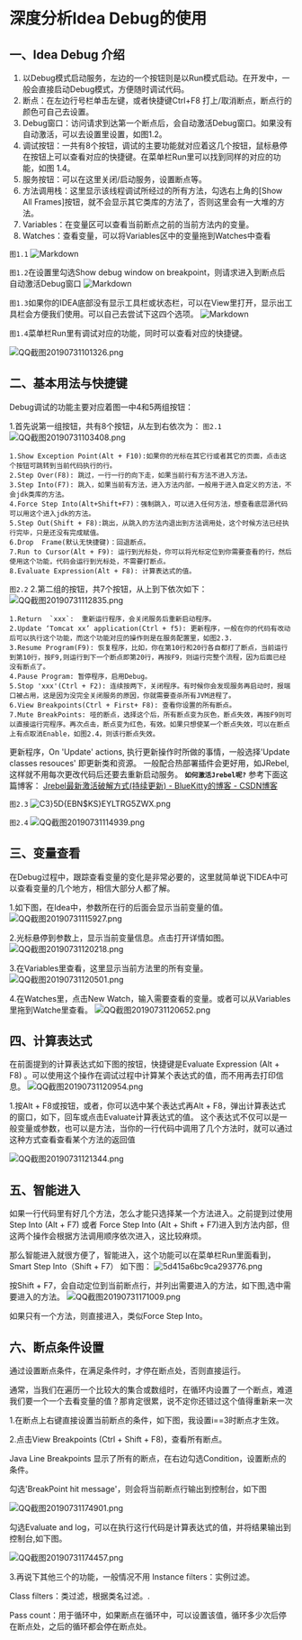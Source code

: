 # 深度分析Idea  Debug的使用

## 一、Idea Debug 介绍

1. 以Debug模式启动服务，左边的一个按钮则是以Run模式启动。在开发中，一般会直接启动Debug模式，方便随时调试代码。
2. 断点：在左边行号栏单击左键，或者快捷键Ctrl+F8 打上/取消断点，断点行的颜色可自己去设置。
3. Debug窗口：访问请求到达第一个断点后，会自动激活Debug窗口。如果没有自动激活，可以去设置里设置，如图1.2。
4. 调试按钮：一共有8个按钮，调试的主要功能就对应着这几个按钮，鼠标悬停在按钮上可以查看对应的快捷键。在菜单栏Run里可以找到同样的对应的功能，如图    1.4。
5. 服务按钮：可以在这里关闭/启动服务，设置断点等。
6. 方法调用栈：这里显示该线程调试所经过的所有方法，勾选右上角的[Show All Frames]按钮，就不会显示其它类库的方法了，否则这里会有一大堆的方法。
7. Variables：在变量区可以查看当前断点之前的当前方法内的变量。
8. Watches：查看变量，可以将Variables区中的变量拖到Watches中查看 


`图1.1`
![Markdown](http://i2.tiimg.com/695115/4a3fadf30a61c565.png)

`图1.2`在设置里勾选Show debug window on breakpoint，则请求进入到断点后自动激活Debug窗口
![Markdown](http://i2.tiimg.com/695115/0dbf8fa20806fa1d.png)

`图1.3`如果你的IDEA底部没有显示工具栏或状态栏，可以在View里打开，显示出工具栏会方便我们使用。可以自己去尝试下这四个选项。
![Markdown](http://i2.tiimg.com/695115/7ac7cc20b16a804e.png)

`图1.4`菜单栏Run里有调试对应的功能，同时可以查看对应的快捷键。

![QQ截图20190731101326.png](https://i.loli.net/2019/07/31/5d40fc64dd96534624.png)

## 二、基本用法与快捷键

Debug调试的功能主要对应着图一中4和5两组按钮：

1.首先说第一组按钮，共有8个按钮，从左到右依次为：
`图2.1`
![QQ截图20190731103408.png](https://i.loli.net/2019/07/31/5d40fe63ba96e35359.png)

    1.Show Exception Point(Alt + F10):如果你的光标在其它行或者其它的页面，点击这个按钮可跳转到当前代码执行的行。
    2.Step Over(F8): 跳过，一行一行的向下走，如果当前行有方法不进入方法。
    3.Step Into(F7): 跳入，如果当前有方法，进入方法内部，一般用于进入自定义的方法，不会jdk类库的方法。
    4.Force Step Into(Alt+Shift+F7)：强制跳入，可以进入任何方法，想查看底层源代码可以用这个进入jdk的方法。
    5.Step Out(Shift + F8):跳出，从跳入的方法内退出到方法调用处，这个时候方法已经执行完毕，只是还没有完成赋值。
    6.Drop  Frame(默认无快捷键)：回退断点。
    7.Run to Cursor(Alt + F9): 运行到光标处，你可以将光标定位到你需要查看的行，然后使用这个功能，代码会运行到光标处，不需要打断点。
    8.Evaluate Expression(Alt + F8): 计算表达式的值。
`图2.2`
2.第二组的按钮，共7个按钮，从上到下依次如下：
    ![QQ截图20190731112835.png](https://i.loli.net/2019/07/31/5d410af776cca54397.png)
    
    1.Return  `xxx`:  重新运行程序，会关闭服务后重新启动程序。
    2.Update ‘Tomcat xx’ application(Ctrl + f5): 更新程序，一般在你的代码有改动后可以执行这个功能，而这个功能对应的操作则是在服务配置里，如图2.3.
    3.Resume Program(F9): 恢复程序，比如，你在第10行和20行各自都打了断点，当前运行到第10行，按F9,则运行到下一个断点即第20行，再按F9，则运行完整个流程，因为后面已经没有断点了。
    4.Pause Program: 暂停程序，启用Debug。
    5.Stop 'xxx'(Ctrl + F2): 连续按两下，关闭程序。有时候你会发现服务再启动时，报端口被占用，这是因为没完全关闭服务的原因，你就需要查杀所有JVM进程了。
    6.View Breakpoints(Ctrl + First+ F8): 查看你设置的所有断点。
    7.Mute BreakPoints: 哑的断点，选择这个后，所有断点变为灰色，断点失效，再按F9则可以直接运行完程序。再次点击，断点变为红色，有效。如果只想使某一个断点失效，可以在断点上有点取消Enable，如图2.4，则该行断点失效。

更新程序，On 'Update' actions, 执行更新操作时所做的事情，一般选择'Update classes resouces' 即更新类和资源。
  一般配合热部署插件会更好用，如JRebel,这样就不用每次更改代码后还要去重新启动服务。
<b>`如何激活Jrebel呢?`</b>
参考下面这篇博客：
[Jrebel最新激活破解方式(持续更新) - BlueKitty的博客 - CSDN博客](https://blog.csdn.net/xingbaozhen1210/article/details/81093041)

`图2.3`
![C3}5D{EBN$KS}EYLTRG5ZWX.png](https://i.loli.net/2019/07/31/5d410f3c8dc1272400.png)

`图2.4`
![QQ截图20190731114939.png](https://i.loli.net/2019/07/31/5d410ffd6c2c342405.png)


## 三、变量查看
在Debug过程中，跟踪查看变量的变化是非常必要的，这里就简单说下IDEA中可以查看变量的几个地方，相信大部分人都了解。

1.如下图，在Idea中，参数所在行的后面会显示当前变量的值。
    ![QQ截图20190731115927.png](https://i.loli.net/2019/07/31/5d4112473c3b747113.png)
    
2.光标悬停到参数上，显示当前变量信息。点击打开详情如图。
![QQ截图20190731120218.png](https://i.loli.net/2019/07/31/5d4112e644b1d42607.png)

3.在Variables里查看，这里显示当前方法里的所有变量。
![QQ截图20190731120501.png](https://i.loli.net/2019/07/31/5d41137ad74ab73868.png)

4.在Watches里，点击New Watch，输入需要查看的变量。或者可以从Variables里拖到Watche里查看。
![QQ截图20190731120652.png](https://i.loli.net/2019/07/31/5d4113f6c028385762.png)

## 四、计算表达式

在前面提到的计算表达式如下图的按钮，快捷键是Evaluate Expression (Alt + F8) 。可以使用这个操作在调试过程中计算某个表达式的值，而不用再去打印信息。
![QQ截图20190731120954.png](https://i.loli.net/2019/07/31/5d41149de674761948.png)

1.按Alt + F8或按钮，或者，你可以选中某个表达式再Alt + F8，弹出计算表达式的窗口，如下，回车或点击Evaluate计算表达式的值。
   这个表达式不仅可以是一般变量或参数，也可以是方法，当你的一行代码中调用了几个方法时，就可以通过这种方式查看查看某个方法的返回值
   
![QQ截图20190731121344.png](https://i.loli.net/2019/07/31/5d4115d303b1083067.png)


## 五、智能进入
如果一行代码里有好几个方法，怎么才能只选择某一个方法进入。之前提到过使用Step Into (Alt + F7) 或者 Force Step Into (Alt + Shift + F7)进入到方法内部，但这两个操作会根据方法调用顺序依次进入，这比较麻烦。

那么智能进入就很方便了，智能进入，这个功能可以在菜单栏Run里面看到，Smart Step Into（Shift + F7） 如下图：
![5d415a6bc9ca293776.png](https://i.loli.net/2019/07/31/5d416492495f622887.png)


按Shift + F7，会自动定位到当前断点行，并列出需要进入的方法，如下图,选中需要进入的方法。
![QQ截图20190731171009.png](https://i.loli.net/2019/07/31/5d415b0856ced46743.png)

如果只有一个方法，则直接进入，类似Force Step Into。

## 六、断点条件设置

通过设置断点条件，在满足条件时，才停在断点处，否则直接运行。

通常，当我们在遍历一个比较大的集合或数组时，在循环内设置了一个断点，难道我们要一个一个去看变量的值？那肯定很累，说不定你还错过这个值得重新来一次

1.在断点上右键直接设置当前断点的条件，如下图，我设置i==3时断点才生效。



2.点击View Breakpoints (Ctrl + Shift + F8)，查看所有断点。

 Java Line Breakpoints 显示了所有的断点，在右边勾选Condition，设置断点的条件。

   勾选'BreakPoint hit message'，则会将当前断点行输出到控制台，如下图
    
![QQ截图20190731174901.png](https://i.loli.net/2019/07/31/5d41642d6b97891646.png)
   
   勾选Evaluate and log，可以在执行这行代码是计算表达式的值，并将结果输出到控制台,如下图。
    


   ![QQ截图20190731174457.png](https://i.loli.net/2019/07/31/5d416329055af30083.png)

3.再说下其他三个的功能，一般情况不用
Instance filters：实例过滤。

Class filters：类过滤，根据类名过滤。.

Pass count：用于循环中，如果断点在循环中，可以设置该值，循环多少次后停在断点处，之后的循环都会停在断点处。

